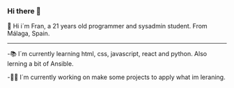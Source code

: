 ### Hi there 👋

🙌 Hi i´m Fran, a 21 years old programmer and sysadmin student. From Málaga, Spain.

-------------------------------------------------------------------------------------------------------------------------------------------------------------------------

-📚 I´m currently learning html, css, javascript, react and python. Also lerning a bit of Ansible.
  
-👷‍♂️ I´m currently working on make some projects to apply what im leraning.

<!--
**FranJVJ/Franjvj** is a ✨ _special_ ✨ repository because its `README.md` (this file) appears on your GitHub profile.

Here are some ideas to get you started:

- 🔭 I’m currently working on ...
- 🌱 I’m currently learning ...
- 👯 I’m looking to collaborate on ...
- 🤔 I’m looking for help with ...
- 💬 Ask me about ...
- 📫 How to reach me: ...
- 😄 Pronouns: ...
- ⚡ Fun fact: ...
-->
